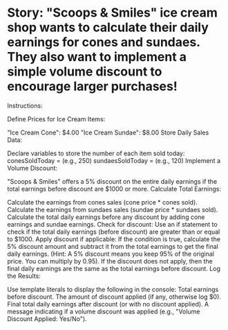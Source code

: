 <h1>Story: "Scoops & Smiles" ice cream shop wants to calculate their daily earnings for cones and sundaes. They also want to implement a simple volume discount to encourage larger purchases!</h1>

Instructions:

Define Prices for Ice Cream Items:

"Ice Cream Cone": $4.00
"Ice Cream Sundae": $8.00
Store Daily Sales Data:


Declare variables to store the number of each item sold today:
conesSoldToday = (e.g., 250)
sundaesSoldToday = (e.g., 120)
Implement a Volume Discount:


"Scoops & Smiles" offers a 5% discount on the entire daily earnings if the total earnings before discount are $1000 or more.
Calculate Total Earnings:


Calculate the earnings from cones sales (cone price * cones sold).
Calculate the earnings from sundaes sales (sundae price * sundaes sold).
Calculate the total daily earnings before any discount by adding cone earnings and sundae earnings.
Check for discount: Use an if statement to check if the total daily earnings (before discount) are greater than or equal to $1000.
Apply discount if applicable: If the condition is true, calculate the 5% discount amount and subtract it from the total earnings to get the final daily earnings. (Hint: A 5% discount means you keep 95% of the original price. You can multiply by 0.95).
If the discount does not apply, then the final daily earnings are the same as the total earnings before discount.
Log the Results:


Use template literals to display the following in the console:
Total earnings before discount.
The amount of discount applied (if any, otherwise log $0).
Final total daily earnings after discount (or with no discount applied).
A message indicating if a volume discount was applied (e.g., "Volume Discount Applied: Yes/No").
